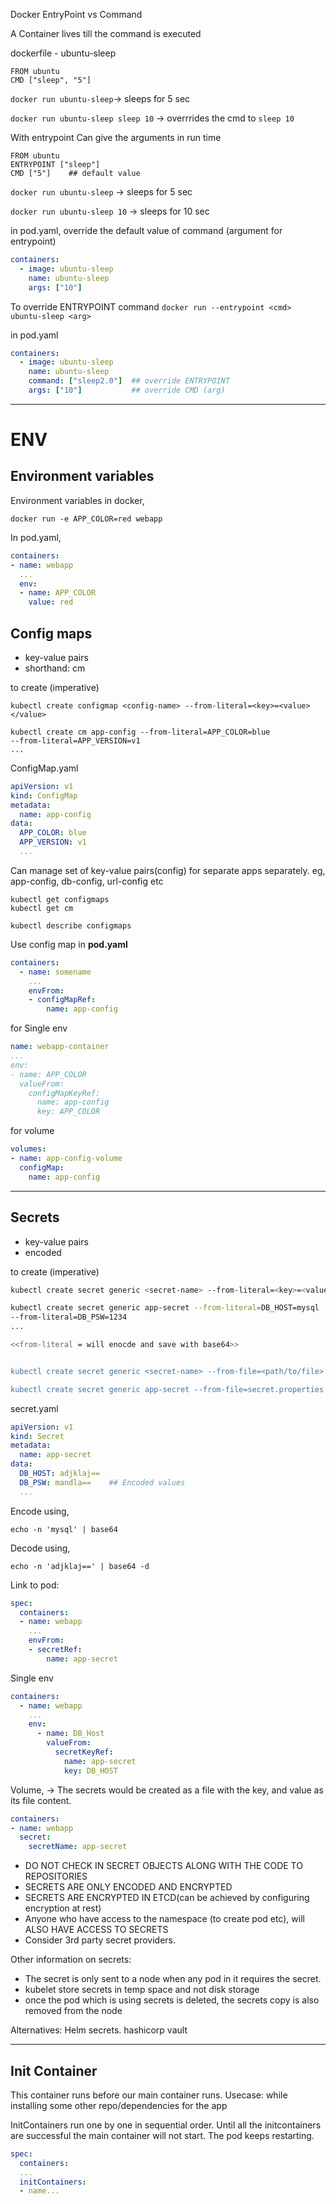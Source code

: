 Docker EntryPoint vs Command

A Container lives till the command is executed

dockerfile - ubuntu-sleep
```
FROM ubuntu
CMD ["sleep", "5"]
```
`docker run ubuntu-sleep`-> sleeps for 5 sec

`docker run ubuntu-sleep sleep 10` -> overrrides the cmd to `sleep 10`

With entrypoint
Can give the arguments in run time
```
FROM ubuntu
ENTRYPOINT ["sleep"]
CMD ["5"]    ## default value
```

`docker run ubuntu-sleep` -> sleeps for 5 sec

`docker run ubuntu-sleep 10` -> sleeps for 10 sec

in pod.yaml, override the default value of command (argument for entrypoint)
```yaml
containers:
  - image: ubuntu-sleep
    name: ubuntu-sleep
    args: ["10"]
```

To override ENTRYPOINT command
`docker run --entrypoint <cmd> ubuntu-sleep <arg>`

in pod.yaml
```yaml
containers:
  - image: ubuntu-sleep
    name: ubuntu-sleep
    command: ["sleep2.0"]  ## override ENTRYPOINT
    args: ["10"]           ## override CMD (arg)
```
---

# ENV

## Environment variables
Environment variables in docker,
```
docker run -e APP_COLOR=red webapp
```
In pod.yaml,
```yaml
containers:
- name: webapp
  ...
  env:
  - name: APP_COLOR
    value: red
```

## Config maps
- key-value pairs
- shorthand: cm

to create (imperative)
```
kubectl create configmap <config-name> --from-literal=<key>=<value></value>

kubectl create cm app-config --from-literal=APP_COLOR=blue
--from-literal=APP_VERSION=v1
...
```

ConfigMap.yaml
```yaml
apiVersion: v1
kind: ConfigMap
metadata:
  name: app-config
data: 
  APP_COLOR: blue
  APP_VERSION: v1
  ...
```

Can manage set of key-value pairs(config) for separate apps separately.
eg, app-config, db-config, url-config etc

```
kubectl get configmaps
kubectl get cm

kubectl describe configmaps
```

Use config map in **pod.yaml**
```yaml
containers:
  - name: somename
    ...
    envFrom:
    - configMapRef:
        name: app-config
```

for Single env
```yaml
name: webapp-container
...
env:
- name: APP_COLOR
  valueFrom:
    configMapKeyRef:
      name: app-config
      key: APP_COLOR
```
for volume
```yaml
volumes:
- name: app-config-volume
  configMap:
    name: app-config
```
---

## Secrets

- key-value pairs
- encoded

to create (imperative)
```bash
kubectl create secret generic <secret-name> --from-literal=<key>=<value></value>

kubectl create secret generic app-secret --from-literal=DB_HOST=mysql
--from-literal=DB_PSW=1234
...

<<from-literal = will enocde and save with base64>>


kubectl create secret generic <secret-name> --from-file=<path/to/file>

kubectl create secret generic app-secret --from-file=secret.properties
```

secret.yaml
```yaml
apiVersion: v1
kind: Secret
metadata:
  name: app-secret
data: 
  DB_HOST: adjklaj==
  DB_PSW: mandla==    ## Encoded values
  ...
```
Encode using,
```
echo -n 'mysql' | base64
```
Decode using,
```
echo -n 'adjklaj==' | base64 -d
```

Link to pod:
```yaml
spec:
  containers:
  - name: webapp
    ...
    envFrom:
    - secretRef:
        name: app-secret
```

Single env
```yaml
containers:
  - name: webapp
    ...
    env:
      - name: DB_Host
        valueFrom:
          secretKeyRef:
            name: app-secret
            key: DB_HOST
```
Volume, -> The secrets would be created as a file with the key, and value as its file content.
```yaml
containers:
- name: webapp
  secret:
    secretName: app-secret
```

- DO NOT CHECK IN SECRET OBJECTS ALONG WITH THE CODE TO REPOSITORIES
- SECRETS ARE ONLY ENCODED AND ENCRYPTED
- SECRETS ARE ENCRYPTED IN ETCD(can be achieved by configuring encryption at rest)
-  Anyone who have access to the namespace (to create pod etc), will ALSO HAVE ACCESS TO SECRETS
- Consider 3rd party secret providers.

Other information on secrets:
- The secret is only sent to a node when any pod in it requires the secret.
- kubelet store secrets in temp space and not disk storage
- once the pod which is using secrets is deleted, the secrets copy is also removed from the node

Alternatives: Helm secrets. hashicorp vault

---

## Init Container
This container runs before our main container runs.
Usecase: while installing some other repo/dependencies for the app

InitContainers run one by one in sequential order.
Until all the initcontainers are successful the main container will not start. The pod keeps restarting.

```yaml
spec:
  containers:
  ...
  initContainers:
  - name...
```